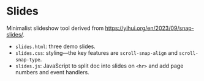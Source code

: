 # Slides

Minimalist slideshow tool derived from https://yihui.org/en/2023/09/snap-slides/.

-   `slides.html`: three demo slides.
-   `slides.css`: styling—the key features are `scroll-snap-align` and `scroll-snap-type`.
-   `slides.js`: JavaScript to split doc into slides on `<hr>` and add page numbers and event handlers.
